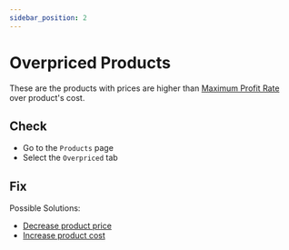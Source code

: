 ```yaml
---
sidebar_position: 2
---
```


# Overpriced Products

These are the products with prices are higher than [Maximum Profit Rate](../configuration/price-management) over product's cost.

## Check

- Go to the `Products` page
- Select the `Overpriced` tab

## Fix

Possible Solutions:

- [Decrease product price](../fixing-issues/update-product-price)
- [Increase product cost](../fixing-issues/update-product-cost)
